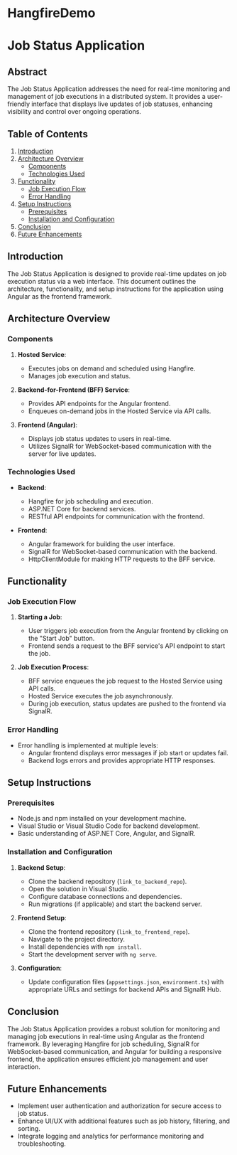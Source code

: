 # HangfireDemo

# Job Status Application

## Abstract

The Job Status Application addresses the need for real-time monitoring and management of job executions in a distributed system. It provides a user-friendly interface that displays live updates of job statuses, enhancing visibility and control over ongoing operations.

## Table of Contents

1. [Introduction](#introduction)
2. [Architecture Overview](#architecture-overview)
   - [Components](#components)
   - [Technologies Used](#technologies-used)
3. [Functionality](#functionality)
   - [Job Execution Flow](#job-execution-flow)
   - [Error Handling](#error-handling)
4. [Setup Instructions](#setup-instructions)
   - [Prerequisites](#prerequisites)
   - [Installation and Configuration](#installation-and-configuration)
5. [Conclusion](#conclusion)
6. [Future Enhancements](#future-enhancements)

## Introduction

The Job Status Application is designed to provide real-time updates on job execution status via a web interface. This document outlines the architecture, functionality, and setup instructions for the application using Angular as the frontend framework.

## Architecture Overview

### Components

1. **Hosted Service**:
   - Executes jobs on demand and scheduled using Hangfire.
   - Manages job execution and status.

2. **Backend-for-Frontend (BFF) Service**:
   - Provides API endpoints for the Angular frontend.
   - Enqueues on-demand jobs in the Hosted Service via API calls.

3. **Frontend (Angular)**:
   - Displays job status updates to users in real-time.
   - Utilizes SignalR for WebSocket-based communication with the server for live updates.

### Technologies Used

- **Backend**:
  - Hangfire for job scheduling and execution.
  - ASP.NET Core for backend services.
  - RESTful API endpoints for communication with the frontend.

- **Frontend**:
  - Angular framework for building the user interface.
  - SignalR for WebSocket-based communication with the backend.
  - HttpClientModule for making HTTP requests to the BFF service.

## Functionality

### Job Execution Flow

1. **Starting a Job**:
   - User triggers job execution from the Angular frontend by clicking on the "Start Job" button.
   - Frontend sends a request to the BFF service's API endpoint to start the job.

2. **Job Execution Process**:
   - BFF service enqueues the job request to the Hosted Service using API calls.
   - Hosted Service executes the job asynchronously.
   - During job execution, status updates are pushed to the frontend via SignalR.

### Error Handling

- Error handling is implemented at multiple levels:
  - Angular frontend displays error messages if job start or updates fail.
  - Backend logs errors and provides appropriate HTTP responses.

## Setup Instructions

### Prerequisites

- Node.js and npm installed on your development machine.
- Visual Studio or Visual Studio Code for backend development.
- Basic understanding of ASP.NET Core, Angular, and SignalR.

### Installation and Configuration

1. **Backend Setup**:
   - Clone the backend repository (`link_to_backend_repo`).
   - Open the solution in Visual Studio.
   - Configure database connections and dependencies.
   - Run migrations (if applicable) and start the backend server.

2. **Frontend Setup**:
   - Clone the frontend repository (`link_to_frontend_repo`).
   - Navigate to the project directory.
   - Install dependencies with `npm install`.
   - Start the development server with `ng serve`.

3. **Configuration**:
   - Update configuration files (`appsettings.json`, `environment.ts`) with appropriate URLs and settings for backend APIs and SignalR Hub.

## Conclusion

The Job Status Application provides a robust solution for monitoring and managing job executions in real-time using Angular as the frontend framework. By leveraging Hangfire for job scheduling, SignalR for WebSocket-based communication, and Angular for building a responsive frontend, the application ensures efficient job management and user interaction.

## Future Enhancements

- Implement user authentication and authorization for secure access to job status.
- Enhance UI/UX with additional features such as job history, filtering, and sorting.
- Integrate logging and analytics for performance monitoring and troubleshooting.
